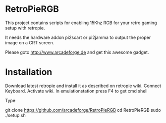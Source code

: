 RetroPieRGB
===========

This project contains scripts for enabling 15Khz RGB for your retro gaming setup with retropie. 

It needs the hardware addon pi2scart or pi2jamma to output the proper image on a CRT screen. 

Please goto http://www.arcadeforge.de and get this awesome gadget. 


Installation
============

Download latest retropie and install it as described on retropie wiki. 
Connect Keyboard.
Activate wiki.
In emulationstation press F4 to get cmd shell 

Type 

git clone https://github.com/arcadeforge/RetroPieRGB
cd RetroPieRGB
sudo ./setup.sh

